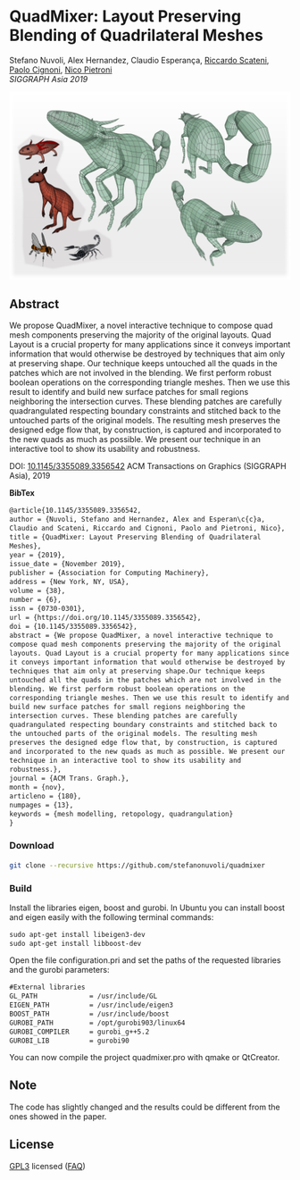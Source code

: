 # QuadMixer: Layout Preserving Blending of Quadrilateral Meshes

Stefano Nuvoli, Alex Hernandez, Claudio Esperança, [Riccardo Scateni](http://people.unica.it/riccardoscateni/), [Paolo Cignoni](http://vcg.isti.cnr.it/~cignoni/), [Nico Pietroni](https://profiles.uts.edu.au/Nico.Pietroni)<br/>
*SIGGRAPH Asia 2019*<br/>

![alt text](teaser.jpg)

## Abstract
We propose QuadMixer, a novel interactive technique to compose quad mesh components preserving the majority of the original layouts. Quad Layout is a crucial property for many applications since it conveys important information that would otherwise be destroyed by techniques that aim only at preserving shape. Our technique keeps untouched all the quads in the patches which are not involved in the blending. We first perform robust boolean operations on the corresponding triangle meshes. Then we use this result to identify and build new surface patches for small regions neighboring the intersection curves. These blending patches are carefully quadrangulated respecting boundary constraints and stitched back to the untouched parts of the original models. The resulting mesh preserves the designed edge flow that, by construction, is captured and incorporated to the new quads as much as possible. We present our technique in an interactive tool to show its usability and robustness.

DOI: [10.1145/3355089.3356542](https://doi.org/10.1145/3355089.3356542) ACM Transactions on Graphics (SIGGRAPH Asia), 2019

**BibTex**
```
@article{10.1145/3355089.3356542,
author = {Nuvoli, Stefano and Hernandez, Alex and Esperan\c{c}a, Claudio and Scateni, Riccardo and Cignoni, Paolo and Pietroni, Nico},
title = {QuadMixer: Layout Preserving Blending of Quadrilateral Meshes},
year = {2019},
issue_date = {November 2019},
publisher = {Association for Computing Machinery},
address = {New York, NY, USA},
volume = {38},
number = {6},
issn = {0730-0301},
url = {https://doi.org/10.1145/3355089.3356542},
doi = {10.1145/3355089.3356542},
abstract = {We propose QuadMixer, a novel interactive technique to compose quad mesh components preserving the majority of the original layouts. Quad Layout is a crucial property for many applications since it conveys important information that would otherwise be destroyed by techniques that aim only at preserving shape.Our technique keeps untouched all the quads in the patches which are not involved in the blending. We first perform robust boolean operations on the corresponding triangle meshes. Then we use this result to identify and build new surface patches for small regions neighboring the intersection curves. These blending patches are carefully quadrangulated respecting boundary constraints and stitched back to the untouched parts of the original models. The resulting mesh preserves the designed edge flow that, by construction, is captured and incorporated to the new quads as much as possible. We present our technique in an interactive tool to show its usability and robustness.},
journal = {ACM Trans. Graph.},
month = {nov},
articleno = {180},
numpages = {13},
keywords = {mesh modelling, retopology, quadrangulation}
}
```

### Download
```bash
git clone --recursive https://github.com/stefanonuvoli/quadmixer
```

### Build
Install the libraries eigen, boost and gurobi. 
In Ubuntu you can install boost and eigen easily with the following terminal commands:
```
sudo apt-get install libeigen3-dev
sudo apt-get install libboost-dev
```
Open the file configuration.pri and set the paths of the requested libraries and the gurobi parameters:
```
#External libraries
GL_PATH             = /usr/include/GL
EIGEN_PATH          = /usr/include/eigen3
BOOST_PATH          = /usr/include/boost
GUROBI_PATH         = /opt/gurobi903/linux64
GUROBI_COMPILER     = gurobi_g++5.2
GUROBI_LIB          = gurobi90
```
You can now compile the project quadmixer.pro with qmake or QtCreator.

## Note
The code has slightly changed and the results could be different from the ones showed in the paper.

## License
[GPL3](LICENSE) licensed
([FAQ](https://www.gnu.org/licenses/gpl-faq.html))



